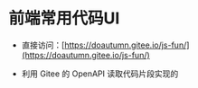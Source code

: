 # 前端常用代码UI

- 直接访问：[https://doautumn.gitee.io/js-fun/](https://doautumn.gitee.io/js-fun/)

- 利用 Gitee 的 OpenAPI 读取代码片段实现的